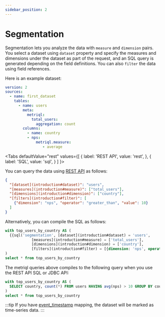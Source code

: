 ```yaml
---
sidebar_position: 2
---
```


# Segmentation

Segmentation lets you analyze the data with `measure` and `dimension` pairs. You select a dataset using `dataset` property and specify the measures and dimensions under the dataset as part of the request, and an SQL query is generated depending on the field definitions. You can also `filter` the data using field references.

Here is an example dataset:

<File name='models/schema.yml'>

```yml
version: 2
sources:
  - name: first_dataset
    tables:
      - name: users
        meta:
          metriql:
            total_users:
              aggregation: count
        columns:
          - name: country
          - nps:
              metriql.measure:
                 - average
```

</File>

<Tabs
  defaultValue="rest"
  values={[
    { label: 'REST API', value: 'rest', },
    { label: 'SQL', value: 'sql', }
  ]
}>
<TabItem value="rest">

You can query the data using [REST API](/rest-api-endpoints#operation/ExecuteQuery) as follows:


```json
{
  "[dataset](introduction#dataset)": "users",
  "[measures](introduction#measure)": ["total_users"],
  "[dimensions](introduction#dimension)": ["country"],
  "[filters](introduction#filter)": [
    {"dimension": "nps", "operator": "greater_than", "value": 10}
  ]
}
```
</TabItem>
<TabItem value="sql">

Alternatively, you can compile the SQL as follows:

```sql
with top_users_by_country AS (
  {{sql('segmentation', [dataset](introduction#dataset) = 'users', 
            [measures](introduction#measure) = ['total_users'], 
            [dimensions](introduction#dimension) = ['country'], 
            [filters](introduction#filter) = [{dimension: 'nps', operator: 'greater_than', value: 10}])}}
)
select * from top_users_by_country
```
</TabItem>
</Tabs>


The metriql queries above compiles to the following query when you use the REST API SQL or JDBC API:

```sql
with top_users_by_country AS (
  SELECT country, count(*) FROM users HAVING avg(nps) > 10 GROUP BY country 
)
select * from top_users_by_country
```

:::tip
If you have [event_timestamp](/reference/mapping#event_timestamp) mapping, the dataset will be marked as time-series data.
:::